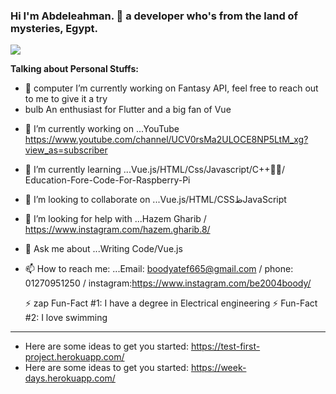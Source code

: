 ### Hi I'm Abdeleahman. 👋 a developer who's from the land of mysteries, Egypt.

![](https://i.imgur.com/wXZ7x7m.jpg)

**Talking about Personal Stuffs:**

* 💬 computer I’m currently working on Fantasy API, feel free to reach out to me to give it a try
* bulb An enthusiast for Flutter and a big fan of Vue

- 🔭 I’m currently working on ...YouTube https://www.youtube.com/channel/UCV0rsMa2ULOCE8NP5LtM_xg?view_as=subscriber
- 🌱 I’m currently learning ...Vue.js/HTML/Css/Javascript/C++/ُُEducation-Fore-Code-For-Raspberry-Pi 
- 👯 I’m looking to collaborate on ...Vue.js/HTML/CSSظJavaScript

- 🤔 I’m looking for help with ...Hazem Gharib / https://www.instagram.com/hazem.gharib.8/
- 💬 Ask me about ...Writing Code/Vue.js
- 📫 How to reach me: ...Email: boodyatef665@gmail.com 
  / phone: 01270951250 / instagram:https://www.instagram.com/be2004boody/

  ⚡ zap Fun-Fact #1: I have a degree in Electrical engineering
  ⚡ Fun-Fact #2: I love swimming
---
* Here are some ideas to get you started: https://test-first-project.herokuapp.com/
* Here are some ideas to get you started: https://week-days.herokuapp.com/
